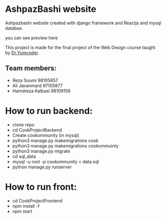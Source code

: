 # AshpazBashi website
Ashpazbashi website created with django framework and Reactjs and mysql databse.

you can see preview here

This project is made for the final project of the Web Design course taught by [Dr.Yumcoder](https://github.com/YumcoderCom).

## Team members:
- Reza Soumi 98105857
- Ali Javanmard 97105877
- Hamdreza Kalbasi 98109156

# How to run backend:

- clone repo
- cd CookProjectBackend
- Create cookommunity (in mysql)
- python3 manage.py makemigrations cook
- python3 manage.py makemigrations cookommuinty
- python3 manage.py migrate
- cd sql_data
- mysql -u root -p cookommunity < data.sql
- python manage.py runserver

# How to run front:

- cd CookProjectFrontend
- npm install -f
- npm start















